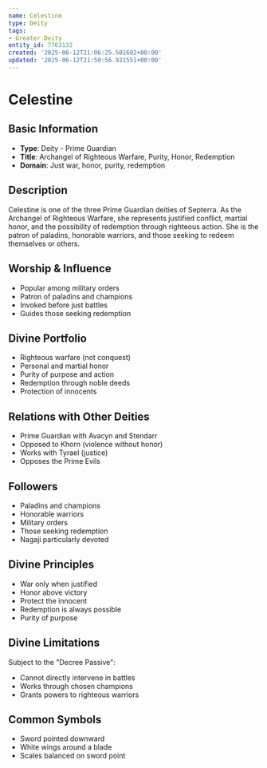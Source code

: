 ```yaml
---
name: Celestine
type: Deity
tags:
- Greater Deity
entity_id: 7763132
created: '2025-06-12T21:06:25.501602+00:00'
updated: '2025-06-12T21:50:56.921551+00:00'
---
```


# Celestine

## Basic Information
- **Type**: Deity - Prime Guardian
- **Title**: Archangel of Righteous Warfare, Purity, Honor, Redemption
- **Domain**: Just war, honor, purity, redemption

## Description
Celestine is one of the three Prime Guardian deities of Septerra. As the Archangel of Righteous Warfare, she represents justified conflict, martial honor, and the possibility of redemption through righteous action. She is the patron of paladins, honorable warriors, and those seeking to redeem themselves or others.

## Worship & Influence
- Popular among military orders
- Patron of paladins and champions
- Invoked before just battles
- Guides those seeking redemption

## Divine Portfolio
- Righteous warfare (not conquest)
- Personal and martial honor
- Purity of purpose and action
- Redemption through noble deeds
- Protection of innocents

## Relations with Other Deities
- Prime Guardian with Avacyn and Stendarr
- Opposed to Khorn (violence without honor)
- Works with Tyrael (justice)
- Opposes the Prime Evils

## Followers
- Paladins and champions
- Honorable warriors
- Military orders
- Those seeking redemption
- Nagaji particularly devoted

## Divine Principles
- War only when justified
- Honor above victory
- Protect the innocent
- Redemption is always possible
- Purity of purpose

## Divine Limitations
Subject to the "Decree Passive":
- Cannot directly intervene in battles
- Works through chosen champions
- Grants powers to righteous warriors

## Common Symbols
- Sword pointed downward
- White wings around a blade
- Scales balanced on sword point